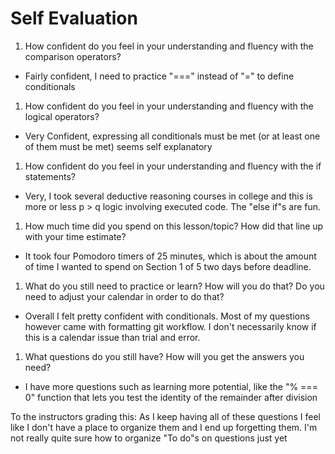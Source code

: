 # Self Evaluation

1. How confident do you feel in your understanding and fluency with the comparison operators?
- Fairly confident, I need to practice "===" instead of "=" to define conditionals

1. How confident do you feel in your understanding and fluency with the logical operators?
- Very Confident, expressing all conditionals must be met (or at least one of them must be met) seems self explanatory

1. How confident do you feel in your understanding and fluency with the if statements?
- Very, I took several deductive reasoning courses in college and this is more or less p > q logic involving executed code. The "else if"s are fun. 

1. How much time did you spend on this lesson/topic? How did that line up with your time estimate?
- It took four Pomodoro timers of 25 minutes, which is about the amount of time I wanted to spend on Section 1 of 5 two days before deadline. 


1. What do you still need to practice or learn? How will you do that? Do you need to adjust your calendar in order to do that?
-  Overall I felt pretty confident with conditionals. Most of my questions however came with formatting git workflow. I don't necessarily know if this is a calendar issue than trial and error. 

1. What questions do you still have? How will you get the answers you need?
- I have more questions such as learning more potential, like the "% === 0" function that lets you test the identity of the remainder after division

To the instructors grading this: As I keep having all of these questions I feel like I don't have a place to organize them and I end up forgetting them. I'm not really quite sure how to organize "To do"s on questions just yet